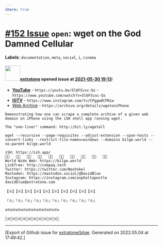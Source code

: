 ```yaml
---
share: true
---
```

# [\#152 Issue](https://github.com/extratone/bilge/issues/152) `open`: wget on the God Damned Cellular
**Labels**: `documentation`, `meta`, `social`, `i`, `cinema`


#### <img src="https://avatars.githubusercontent.com/u/43663476?u=5047287ff0b8c3ce7f7e5858d204c9b3e57d8e44&v=4" width="50">[extratone](https://github.com/extratone) opened issue at [2021-05-30 19:13](https://github.com/extratone/bilge/issues/152):

* [**YouTube**](https://youtu.be/5l6F5cxc-Qs) - `https://youtu.be/5l6F5cxc-Qs` - `https://www.youtube.com/watch?v=5l6F5cxc-Qs`
* [**IGTV**](https://www.instagram.com/tv/CPggw8CFNiw) - `https://www.instagram.com/tv/CPggw8CFNiw`
* [Web Archive](https://archive.org/details/wgetoniPhone) - `https://archive.org/details/wgetoniPhone`

```
Demonstrating how one can scrape a complete archive of a given web domain on iPhone using the iSH shell app running wget.

The "one-liner" command: http://bit.ly/wgetall

wget --recursive --page-requisites --adjust-extension --span-hosts --convert-links --restrict-file-names=windows --domains bilge.world --no-parent bilge.world

iSH: https://ish.app/
※⃣   ※⃣   ※⃣   ※⃣   ※⃣   ※⃣   ※⃣   ※⃣   ※⃣   ※⃣
World Wide Web: https://bilge.world
LinkTree: http://compaq.tech
Twitter: https://twitter.com/NeoYokel
Mastodon: https://mastodon.social/@DavidBlue
Instagram: https://instagram.com/asphaltapostle
davidblue@extratone.com

【※】【※】【※】【※】【※】【※】【※】【※】【※】【※】

『※』『※』『※』『※』『※』『※』『※』『※』『※』『※』

≋※≋※≋※≋※≋※≋※≋※≋※≋※≋※≋

░※░※░※░※░※░※░※░※░※░※░
```




-------------------------------------------------------------------------------



[Export of Github issue for [extratone/bilge](https://github.com/extratone/bilge). Generated on 2022.05.04 at 17:49:42.]
